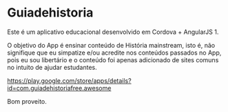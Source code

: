 # Guiadehistoria

Este é um aplicativo educacional desenvolvido em Cordova + AngularJS 1.

O objetivo do App é ensinar conteúdo de História mainstream, isto é, não signifique que eu simpatize e/ou acredite nos conteúdos passados no App, pois eu sou libertário e o conteúdo foi apenas adicionado de sites comuns no intuito de ajudar estudantes.

https://play.google.com/store/apps/details?id=com.guiadehistoriafree.awesome

Bom proveito.
